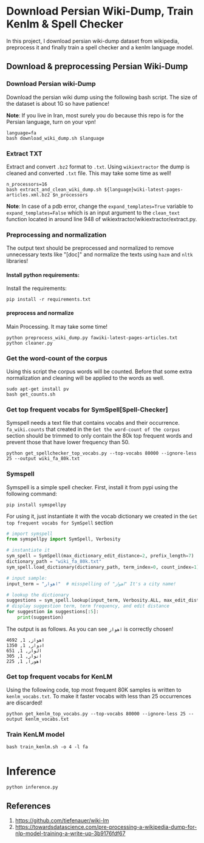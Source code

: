 # Download Persian Wiki-Dump, Train Kenlm & Spell Checker

In this project, I download persian wiki-dump dataset from wikipedia, preprocess it and finally train a spell checker and a kenlm language model.

## Download & preprocessing Persian Wiki-Dump 

### Download Persian wiki-Dump  
Download the persian wiki dump using the following bash script. The size of the dataset is about 1G so have patience!

**Note**: If you live in Iran, most surely you do because this repo is for the Persian language, turn on your vpn!

```
language=fa
bash download_wiki_dump.sh $language
```

### Extract TXT
Extract and convert `.bz2` format to `.txt`. Using `wikiextractor` the dump is cleaned and converted `.txt` file. This may take some time as well!

```
n_processors=16
bash extract_and_clean_wiki_dump.sh ${language}wiki-latest-pages-articles.xml.bz2 $n_processors
```

**Note**: In case of a pdb error, change the `expand_templates=True` variable to `expand_templates=False` which is an
input argument to the `clean_text` function located in around line 948 of wikiextractor/wikiextractor/extract.py.   

### Preprocessing and normalization
The output text should be preprocessed and normalized to remove unnecessary texts like "[doc]" and normalize the texts using `hazm` and `nltk` libraries! 

#### Install python requirements:
Install the requirements:
```
pip install -r requirements.txt
```

#### preprocess and normalize
Main Processing. It may take some time!
```
python preprocess_wiki_dump.py fawiki-latest-pages-articles.txt
python cleaner.py
```

### Get the word-count of the corpus 
Using this script the corpus words will be counted. Before that some extra normalization and cleaning will be applied to the words as well.
```commandline
sudo apt-get install pv
bash get_counts.sh 
```

### Get top frequent vocabs for SymSpell[Spell-Checker]
Symspell needs a text file that contains vocabs and their occurrence. `fa_wiki.counts` that created in the
`Get the word-count of the corpus` section should be trimmed to only contain the 80k top frequent words and
prevent those that have lower frequency than 50.
```terminal
python get_spellchecker_top_vocabs.py --top-vocabs 80000 --ignore-less 25 --output wiki_fa_80k.txt 
```

### Symspell
Symspell is a simple spell checker. First, install it from pypi using the following command:
```commandline
pip install symspellpy
```
For using it, just instantiate it with the vocab dictionary we created in the `Get top frequent vocabs for SymSpell` section
```python
# import symspell
from symspellpy import SymSpell, Verbosity

# instantiate it
sym_spell = SymSpell(max_dictionary_edit_distance=2, prefix_length=7)
dictionary_path = "wiki_fa_80k.txt"
sym_spell.load_dictionary(dictionary_path, term_index=0, count_index=1)

# input sample:
input_term = "اهوار"  # misspelling of "اهواز" It's a city name!

# lookup the dictionary
suggestions = sym_spell.lookup(input_term, Verbosity.ALL, max_edit_distance=2)
# display suggestion term, term frequency, and edit distance
for suggestion in suggestions[:5]:
    print(suggestion)
```
The output is as follows. As you can see `اهواز` is correctly chosen!

```commandline
اهواز, 1, 4692
ادوار, 1, 1350
الوار, 1, 651
انوار, 1, 305
اهورا, 1, 225
```

### Get top frequent vocabs for KenLM
Using the following code, top most frequent 80K samples is written to `kenlm_vocabs.txt`. To make it faster vocabs with
less than 25 occurrences are discarded!  
```
python get_kenlm_top_vocabs.py --top-vocabs 80000 --ignore-less 25 --output kenlm_vocabs.txt
```

### Train KenLM model
`bash train_kenlm.sh -o 4 -l fa`


# Inference
`python inference.py`

## References
1. https://github.com/tiefenauer/wiki-lm
2. https://towardsdatascience.com/pre-processing-a-wikipedia-dump-for-nlp-model-training-a-write-up-3b9176fdf67

